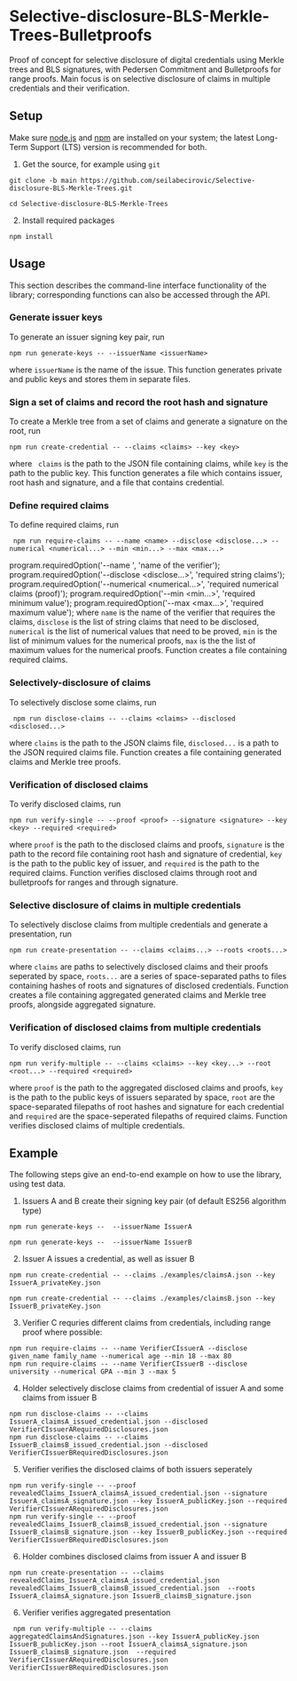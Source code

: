 # Selective-disclosure-BLS-Merkle-Trees-Bulletproofs
Proof of concept for selective disclosure of digital credentials using Merkle trees and BLS signatures, with Pedersen Commitment and Bulletproofs for range proofs. Main focus is on selective disclosure of claims in multiple credentials and their verification.


## Setup

Make sure [node.js](https://nodejs.org/) and [npm](https://docs.npmjs.com/downloading-and-installing-node-js-and-npm) are installed on your system; the latest Long-Term Support (LTS) version is recommended for both.

1. Get the source, for example using `git`
```
git clone -b main https://github.com/seilabecirovic/Selective-disclosure-BLS-Merkle-Trees.git

cd Selective-disclosure-BLS-Merkle-Trees
```

2. Install required packages
```
npm install
```


## Usage

This section describes the command-line interface functionality of the library; corresponding functions can also be accessed through the API.

### Generate issuer keys

To generate an issuer signing key pair, run

```
npm run generate-keys -- --issuerName <issuerName>
```

where `issuerName` is the name of the issue. This function generates private and public keys and stores them in separate files.

### Sign a set of claims and record the root hash and signature

To create a Merkle tree from a set of claims and generate a signature on the root, run 

```
npm run create-credential -- --claims <claims> --key <key>
```

where ` claims` is the path to the JSON file containing claims, while `key` is the path to the public key. This function generates a file which contains issuer, root hash and signature, and a file that contains credential.

### Define required claims

To define required claims, run

```
 npm run require-claims -- --name <name> --disclose <disclose...> --numerical <numerical...> --min <min...> --max <max...>
```

program.requiredOption('--name <name>', 'name of the verifier');
program.requiredOption('--disclose <disclose...>', 'required string claims');
program.requiredOption('--numerical <numerical...>', 'required numerical claims (proof)');
program.requiredOption('--min <min...>', 'required minimum value');
program.requiredOption('--max <max...>', 'required maximum value');
where `name` is the name of the verifier that requires the claims, `disclose` is the list of string claims that need to be disclosed, `numerical` is the list of numerical values that need to be proved, `min` is the list of minimum values for the numerical proofs, `max` is the the list of maximum values for the numerical proofs. Function creates a file containing required claims.


### Selectively-disclosure of claims

To selectively disclose some claims, run

```
 npm run disclose-claims -- --claims <claims> --disclosed <disclosed...>
```

where `claims` is the path to the JSON claims file, `disclosed...` is a path to the JSON required claims file. Function creates a file containing generated claims and Merkle tree proofs. 

### Verification of disclosed claims

To verify disclosed claims, run

```
npm run verify-single -- --proof <proof> --signature <signature> --key <key> --required <required>
```

where  `proof` is the path to the disclosed claims and proofs, `signature` is the path to the record file containing root hash and signature of credential, `key` is the path to the public key of issuer, and `required` is the path to the required claims. Function verifies disclosed claims through root and bulletproofs for ranges and through signature. 

### Selective disclosure of claims in multiple credentials

To selectively disclose claims from multiple credentials and generate a presentation, run

```
npm run create-presentation -- --claims <claims...> --roots <roots...> 
```

where `claims` are paths to selectively disclosed claims and their proofs seperated by space, `roots...` are a series of space-separated paths to files containing hashes of roots and signatures of disclosed credentials. Function creates a file containing aggregated generated claims and Merkle tree proofs, alongside aggregated signature. 

### Verification of disclosed claims from multiple credentials

To verify disclosed claims, run

```
npm run verify-multiple -- --claims <claims> --key <key...> --root <root...> --required <required>
```

where 
`proof` is the path to the aggregated disclosed claims and proofs, `key` is the path to the public keys of issuers separated by space, `root` are the space-separated filepaths of root hashes and signature for each credential and `required` are the space-seperated filepaths of required claims. Function verifies disclosed claims of multiple credentials. 


## Example

The following steps give an end-to-end example on how to use the library, using test data.

1. Issuers A and B create their signing key pair (of default ES256 algorithm type)

```
npm run generate-keys --  --issuerName IssuerA

npm run generate-keys --  --issuerName IssuerB
```

2. Issuer A issues a credential, as well as issuer B

```
npm run create-credential -- --claims ./examples/claimsA.json --key IssuerA_privateKey.json

npm run create-credential -- --claims ./examples/claimsB.json --key IssuerB_privateKey.json 
```

3. Verifier C requries different claims from credentials, including range proof where possible:

```
npm run require-claims -- --name VerifierCIssuerA --disclose given_name family_name --numerical age --min 18 --max 80
npm run require-claims -- --name VerifierCIssuerB --disclose university --numerical GPA --min 3 --max 5
```

4. Holder selectively disclose claims from credential of issuer A and some claims from issuer B

```
npm run disclose-claims -- --claims IssuerA_claimsA_issued_credential.json --disclosed VerifierCIssuerARequiredDisclosures.json
npm run disclose-claims -- --claims IssuerB_claimsB_issued_credential.json --disclosed VerifierCIssuerBRequiredDisclosures.json
```

5. Verifier verifies the disclosed claims of both issuers seperately 

```
npm run verify-single -- --proof revealedClaims_IssuerA_claimsA_issued_credential.json --signature IssuerA_claimsA_signature.json --key IssuerA_publicKey.json --required  VerifierCIssuerARequiredDisclosures.json
npm run verify-single -- --proof revealedClaims_IssuerB_claimsB_issued_credential.json --signature IssuerB_claimsB_signature.json --key IssuerB_publicKey.json --required VerifierCIssuerBRequiredDisclosures.json
```

6. Holder combines disclosed claims from issuer A and issuer B

```
npm run create-presentation -- --claims revealedClaims_IssuerA_claimsA_issued_credential.json revealedClaims_IssuerB_claimsB_issued_credential.json  --roots IssuerA_claimsA_signature.json IssuerB_claimsB_signature.json 
```

6. Verifier verifies aggregated presentation

```
 npm run verify-multiple -- --claims aggregatedClaimsAndSignatures.json --key IssuerA_publicKey.json IssuerB_publicKey.json --root IssuerA_claimsA_signature.json IssuerB_claimsB_signature.json  --required VerifierCIssuerARequiredDisclosures.json VerifierCIssuerBRequiredDisclosures.json
```
